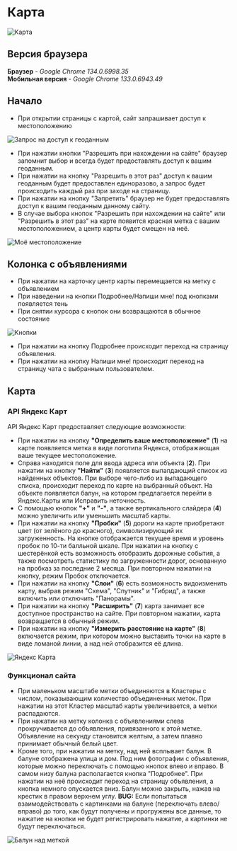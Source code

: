 # Карта

![Карта](assets/main.png)

## Версия браузера

**Браузер** - *Google Chrome 134.0.6998.35*  
**Мобильная версия** - *Google Chrome 133.0.6943.49*

## Начало

- При открытии страницы с картой, сайт запрашивает доступ к местоположению

![Запрос на доступ к геоданным](assets/accessToGeo.png)

- При нажатии кнопки "Разрешить при нахождении на сайте" браузер запомнит выбор и всегда будет предоставлять доступ к вашим геоданным.
- При нажатии на кнопку "Разрешить в этот раз" доступ к вашим геоданным будет предоставлен единоразово, а запрос будет происходить каждый раз при заходе на страницу.
- При нажатии на кнопку "Запретить" браузер не будет предоставлять доступ к вашим геоданным данному сайту.
- В случае выбора кнопок "Разрешить при нахождении на сайте" или "Разрешить в этот раз" на карте появится красная метка с вашим местоположением, а центр карты будет смещен на неё.

![Моё местоположение](assets/myGeo.png)

## Колонка с объявлениями

- При нажатии на карточку центр карты перемещается на метку с объявлением
- При наведении на кнопки Подробнее/Напиши мне! под кнопками появляется тень
- При снятии курсора с кнопок они возвращаются в обычное состояние

![Кнопки](assets/shadowOfButtons.png)

- При нажатии на кнопку Подробнее происходит переход на страницу объявления.
- При нажатии на кнопку Напиши мне! происходит переход на страницу чата с выбранным пользователем.

## Карта

### API Яндекс Карт

API Яндекс Карт предоставляет следующие возможности:

- При нажатии на кнопку **"Определить ваше местоположение"** (**1**) на карте появляется метка в виде логотипа Яндекса, отображающая ваше текущее местоположение.
- Справа находится поле для ввода адреса или объекта (**2**). При нажатии на кнопку **"Найти"** (**3**) появляется выпапдающий список из найденных объектов. При выборе чего-либо из выпадающего списка, происходит переход по карте на выбранный объект. На объекте появляется балун, на котором предлагается перейти в Яндекс.Карты или Исправить неточность.
- С помощью кнопок **"+"** и **"-"**, а также вертикального слайдера (**4**) можно увеличить или уменьшить масштаб карты.
- При нажатии на кнопку **"Пробки"** (**5**) дороги на карте приобретают цвет (от зелёного до красного), символизирующий их загруженность. На кнопке отображается текущее время и уровень пробок по 10-ти балльной шкале. При нажатии на кнопку с шестерёнкой есть возможность отобразить дорожные события, а также посмотреть статистику по загруженности дорог, основанную на пробказ за последние 2 месяца. При повторном нажатии на кнопку, режим Пробок отключается.
- При нажатии на кнопку **"Слои"** (**6**) есть возможность видоизменить карту, выбрав режим "Схема", "Спутник" и  "Гибрид", а также включить или отключить "Панорамы".
- При нажатии на кнопку **"Расширить"** (**7**) карта занимает все доступное пространство на сайте. При повторном нажатии, карта возвращается в обычный режим.
- При нажатии на кнопку **"Измерить расстояние на карте"** (**8**) включается режим, при котором можно выставить точки на карте в виде ломаной линии, а над ней отобразится её длина.

![Яндекс Карта](assets/api.png)

### Функционал сайта

- При маленьком масштабе метки объединяются в Кластеры с числом, показывающим количество объединенных меток. При нажатии на этот Кластер масштаб карты увеличивается, а метки распадаются.
- При нажатии на метку колонка с объявлениями слева прокручивается до объявления, привязанного к этой метке. Объявление на секунду становится желтым, а затем плавно принимает обычный белый цвет.
- Кроме того, при нажатии на метку, над ней всплывает балун. В балуне отображена улица и дом. Под ним фотографии с объявления, которые можно переключать с помощью кнопок влево и вправо. В самом низу балуна располагается кнопка "Подробнее". При нажатии на неё происходит переход на страницу объявления, а кнопка немного опускается вниз. Балун можно закрыть, нажав на крестик в правом верхнем углу.
<span><span>
**BUG:** Если попытаться взаимодействовать с картинками на балуне (переключать влево/вправо) до того, как будут получены и прогружены все данные, то нажатие на кнопки не будет регистрировать нажатие, а картинки не будут переключаться. 

![Балун над меткой](assets/balloon.png)


